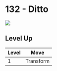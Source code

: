 # 132 - Ditto
![][132]

## Level Up

Level | Move
---   | ---
  1   | Transform



[132]: ../img/pokemon/132.png
